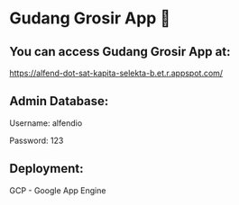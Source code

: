 # Gudang Grosir App :department_store:
## You can access Gudang Grosir App at: 
https://alfend-dot-sat-kapita-selekta-b.et.r.appspot.com/
## Admin Database:
Username: alfendio

Password: 123
## Deployment: 
GCP - Google App Engine
